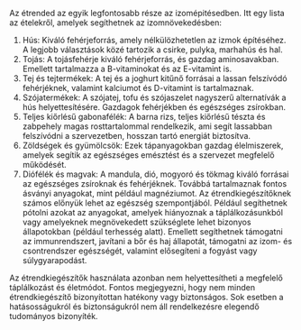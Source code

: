 Az étrended az egyik legfontosabb része az izomépitésedben. Itt egy lista
az ételekről, amelyek segíthetnek az izomnövekedésben:
1. Hús: Kiváló fehérjeforrás, amely nélkülözhetetlen az izmok építéséhez. A legjobb választások közé tartozik a csirke, pulyka, marhahús és hal.
2. Tojás: A tojásfehérje kiváló fehérjeforrás, és gazdag aminosavakban. Emellett tartalmazza a B-vitaminokat és az E-vitamint is.
3. Tej és tejtermékek: A tej és a joghurt kitűnő forrásai a lassan felszívódó fehérjéknek, valamint kalciumot és D-vitamint is tartalmaznak.
4. Szójatermékek: A szójatej, tofu és szójaszelet nagyszerű alternatívák a hús helyettesítésére. Gazdagok fehérjékben és egészséges zsírokban.
5. Teljes kiőrlésű gabonafélék: A barna rizs, teljes kiőrlésű tészta és zabpehely magas rosttartalommal rendelkezik, ami segít lassabban felszívódni a szervezetben, hosszan tartó energiát biztosítva.
6. Zöldségek és gyümölcsök: Ezek tápanyagokban gazdag élelmiszerek, amelyek segítik az egészséges emésztést és a szervezet megfelelő működését.
7. Diófélék és magvak: A mandula, dió, mogyoró és tökmag kiváló forrásai az egészséges zsíroknak és fehérjéknek. Továbbá tartalmaznak fontos ásványi anyagokat, mint például magnéziumot.
Az étrendkiegészítőknek számos előnyük lehet az egészség szempontjából. Például segíthetnek pótolni azokat az anyagokat, amelyek hiányoznak a táplálkozásunkból vagy amelyeknek megnövekedett szükséglete lehet bizonyos állapotokban (például terhesség alatt). Emellett segíthetnek támogatni az immunrendszert, javítani a bőr és haj állapotát, támogatni az izom- és csontrendszer egészségét, valamint elősegíteni a fogyást vagy súlygyarapodást.

Az étrendkiegészítők használata azonban nem helyettesítheti a megfelelő táplálkozást és életmódot. Fontos megjegyezni, hogy nem minden étrendkiegészítő bizonyítottan hatékony vagy biztonságos. Sok esetben a hatásosságukról és biztonságukról nem áll rendelkezésre elegendő tudományos bizonyíték. 
